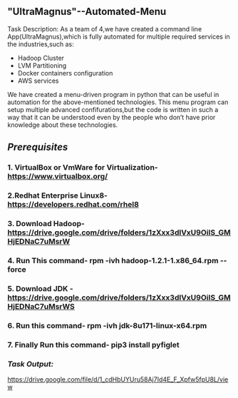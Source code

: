 ## "UltraMagnus"--Automated-Menu

Task Description:
As a team of 4,we have created a command line App(UltraMagnus),which is fully automated for multiple required services in the industries,such as:
* Hadoop Cluster
* LVM Partitioning
* Docker containers configuration
* AWS services 
 
We have created a menu-driven program in python that can be useful in automation for the above-mentioned technologies. This menu program can setup multiple advanced confifurations,but the code  is written in such a way that it can be understood even by the people who don’t have prior knowledge about these technologies.

##  *Prerequisites*
###  1. VirtualBox or VmWare for Virtualization-https://www.virtualbox.org/
###  2.Redhat Enterprise Linux8-https://developers.redhat.com/rhel8
###  3. Download Hadoop- https://drive.google.com/drive/folders/1zXxx3dlVxU9OilS_GMHjEDNaC7uMsrW
###  4. Run This command- rpm -ivh hadoop-1.2.1-1.x86_64.rpm --force
###  5. Download JDK - https://drive.google.com/drive/folders/1zXxx3dlVxU9OilS_GMHjEDNaC7uMsrWS
###  6. Run this command- rpm -ivh jdk-8u171-linux-x64.rpm
###  7. Finally Run this command- pip3 install pyfiglet

### *Task Output:*
https://drive.google.com/file/d/1_cdHbUYUru58Aj7Id4E_F_Xpfw5fpU8L/view
